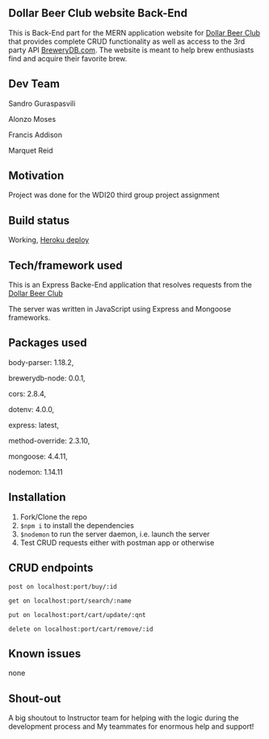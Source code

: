 ## Dollar Beer Club website Back-End
This is Back-End part for the MERN application website for [Dollar Beer Club](https://github.com/codenamequet/beer-club-front-end) that provides complete CRUD functionality as well as access to the 3rd party API [BreweryDB.com](http://www.brewerydb.com/). The website is meant to help brew enthusiasts find and acquire their favorite brew.


## Dev Team
Sandro Guraspasvili

Alonzo Moses

Francis Addison

Marquet Reid


## Motivation
Project was done for the WDI20 third group project assignment


## Build status
Working, [Heroku deploy](https://dbc-project3-backend.herokuapp.com/)


## Tech/framework used
This is an Express Backe-End application that resolves requests from the [Dollar Beer Club](https://github.com/codenamequet/beer-club-front-end)

The server was written in JavaScript using Express and Mongoose frameworks.


## Packages used

body-parser: 1.18.2,
    
brewerydb-node: 0.0.1,
    
cors: 2.8.4,
    
dotenv: 4.0.0,
    
express: latest,
    
method-override: 2.3.10,
    
mongoose: 4.4.11,
    
nodemon: 1.14.11


## Installation
1. Fork/Clone the repo
2. ```$npm i``` to install the dependencies
3. ```$nodemon``` to run the server daemon, i.e. launch the server
4. Test CRUD requests either with postman app or otherwise

## CRUD endpoints
```post on localhost:port/buy/:id```


```get on localhost:port/search/:name```


```put on localhost:port/cart/update/:qnt```


```delete on localhost:port/cart/remove/:id```


## Known issues
none


## Shout-out
A big shoutout to Instructor team for helping with the logic during the development process and My teammates for enormous help and support!
